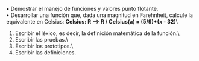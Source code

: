 • Demostrar el manejo de funciones y valores punto flotante.\
• Desarrollar una función que, dada una magnitud en Farehnheit, calcule la\
 equivalente en Celsius: **Celsius: R --> R / Celsius(a) = (5/9)*(x - 32)**\
 1. Escribir el léxico, es decir, la definición matemática de la función.\
 2. Escribir las pruebas.\
 3. Escribir los prototipos.\
 4. Escribir las definiciones.